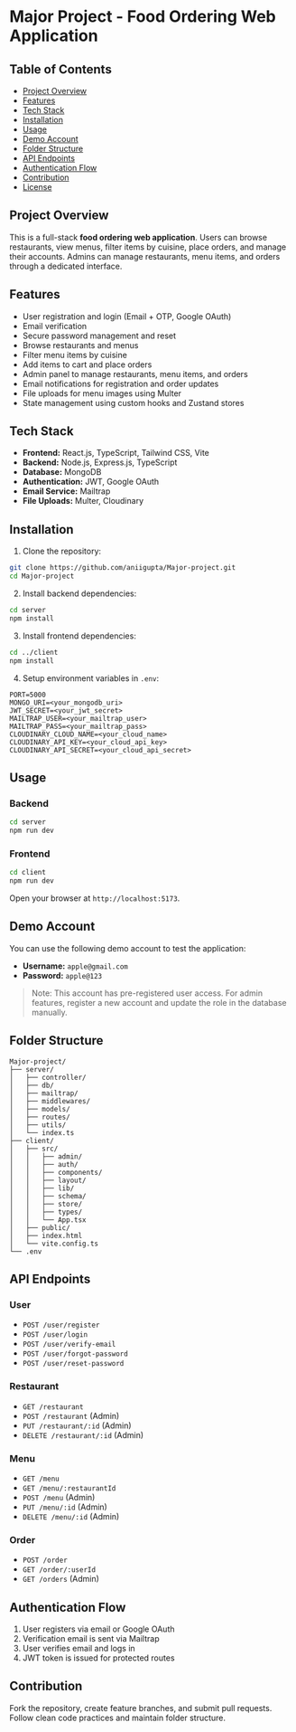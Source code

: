# Major Project - Food Ordering Web Application

## Table of Contents

* [Project Overview](#project-overview)
* [Features](#features)
* [Tech Stack](#tech-stack)
* [Installation](#installation)
* [Usage](#usage)
* [Demo Account](#demo-account)
* [Folder Structure](#folder-structure)
* [API Endpoints](#api-endpoints)
* [Authentication Flow](#authentication-flow)
* [Contribution](#contribution)
* [License](#license)

## Project Overview

This is a full-stack **food ordering web application**. Users can browse restaurants, view menus, filter items by cuisine, place orders, and manage their accounts. Admins can manage restaurants, menu items, and orders through a dedicated interface.

## Features

* User registration and login (Email + OTP, Google OAuth)
* Email verification
* Secure password management and reset
* Browse restaurants and menus
* Filter menu items by cuisine
* Add items to cart and place orders
* Admin panel to manage restaurants, menu items, and orders
* Email notifications for registration and order updates
* File uploads for menu images using Multer
* State management using custom hooks and Zustand stores

## Tech Stack

* **Frontend:** React.js, TypeScript, Tailwind CSS, Vite
* **Backend:** Node.js, Express.js, TypeScript
* **Database:** MongoDB
* **Authentication:** JWT, Google OAuth
* **Email Service:** Mailtrap
* **File Uploads:** Multer, Cloudinary

## Installation

1. Clone the repository:

```bash
git clone https://github.com/aniigupta/Major-project.git
cd Major-project
```

2. Install backend dependencies:

```bash
cd server
npm install
```

3. Install frontend dependencies:

```bash
cd ../client
npm install
```

4. Setup environment variables in `.env`:

```env
PORT=5000
MONGO_URI=<your_mongodb_uri>
JWT_SECRET=<your_jwt_secret>
MAILTRAP_USER=<your_mailtrap_user>
MAILTRAP_PASS=<your_mailtrap_pass>
CLOUDINARY_CLOUD_NAME=<your_cloud_name>
CLOUDINARY_API_KEY=<your_cloud_api_key>
CLOUDINARY_API_SECRET=<your_cloud_api_secret>
```

## Usage

### Backend

```bash
cd server
npm run dev
```

### Frontend

```bash
cd client
npm run dev
```

Open your browser at `http://localhost:5173`.

## Demo Account

You can use the following demo account to test the application:

* **Username:** `apple@gmail.com`
* **Password:** `apple@123`

> Note: This account has pre-registered user access. For admin features, register a new account and update the role in the database manually.

## Folder Structure

```
Major-project/
├── server/
│   ├── controller/
│   ├── db/
│   ├── mailtrap/
│   ├── middlewares/
│   ├── models/
│   ├── routes/
│   ├── utils/
│   └── index.ts
├── client/
│   ├── src/
│   │   ├── admin/
│   │   ├── auth/
│   │   ├── components/
│   │   ├── layout/
│   │   ├── lib/
│   │   ├── schema/
│   │   ├── store/
│   │   ├── types/
│   │   └── App.tsx
│   ├── public/
│   ├── index.html
│   └── vite.config.ts
└── .env
```

## API Endpoints

### User

* `POST /user/register`
* `POST /user/login`
* `POST /user/verify-email`
* `POST /user/forgot-password`
* `POST /user/reset-password`

### Restaurant

* `GET /restaurant`
* `POST /restaurant` (Admin)
* `PUT /restaurant/:id` (Admin)
* `DELETE /restaurant/:id` (Admin)

### Menu

* `GET /menu`
* `GET /menu/:restaurantId`
* `POST /menu` (Admin)
* `PUT /menu/:id` (Admin)
* `DELETE /menu/:id` (Admin)

### Order

* `POST /order`
* `GET /order/:userId`
* `GET /orders` (Admin)

## Authentication Flow

1. User registers via email or Google OAuth
2. Verification email is sent via Mailtrap
3. User verifies email and logs in
4. JWT token is issued for protected routes

## Contribution

Fork the repository, create feature branches, and submit pull requests. Follow clean code practices and maintain folder structure.
